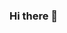 ### Hi there 👋

<!--
**Naledi97/Naledi97** is a ✨ _special_ ✨ repository because its `README.md` (this file) appears on your GitHub profile.

Here are some ideas to get you started:
![n](https://user-images.githubusercontent.com/94410334/197748629-bba1fd61-87f1-4d59-b637-78b4b7bd6564.jpg)

- 🔭 I’m currently working on MariaDb
- 🌱 I’m currently learning ...
- 👯 I’m looking to collaborate on ...
- 🤔 I’m looking for help with ...
- 💬 Ask me about ...
- 📫 How to reach me: ...
- 😄 Pronouns: ...
- ⚡ Fun fact: ...
-->
